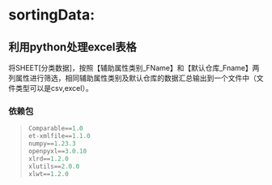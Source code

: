 # sortingData:

## 利用python处理excel表格



将SHEET[分类数据]，按照【辅助属性类别_FName】和【默认仓库_Fname】两列属性进行筛选，相同辅助属性类别及默认仓库的数据汇总输出到一个文件中（文件类型可以是csv,excel）。



### 依赖包

> ```python
> Comparable==1.0
> et-xmlfile==1.1.0
> numpy==1.23.3
> openpyxl==3.0.10
> xlrd==1.2.0
> xlutils==2.0.0
> xlwt==1.2.0
> ```
